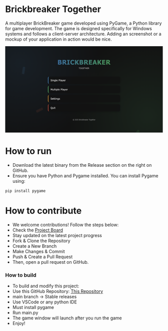 # Brickbreaker Together
A multiplayer BrickBreaker game developed using PyGame, a Python library for game development. The game is designed specifically for Windows systems and follows a client-server architecture.
Adding an screenshot or a mockup of your application in action would be nice.  

![This is a screenshot.](images.png)
# How to run 
- Download the latest binary from the Release section on the right on GitHub.
- Ensure you have Python and Pygame installed. You can install Pygame using:
```
pip install pygame
```

# How to contribute
- We welcome contributions! Follow the steps below:
- Check the [Project Board](https://github.com/orgs/cis3296s25/projects/67)
- Stay updated on the latest project progress
- Fork & Clone the Repository
- Create a New Branch
- Make Changes & Commit
- Push & Create a Pull Request
- Then, open a pull request on GitHub.



### How to build
- To build and modify this project:
- Use this GitHub Repository: [This Repository](https://github.com/cis3296s25/Brickbreaker-together)
- main branch → Stable releases
- Use VSCode or any python IDE
- Must install pygame
- Run main.py
- The game window will launch after you run the game
- Enjoy!
